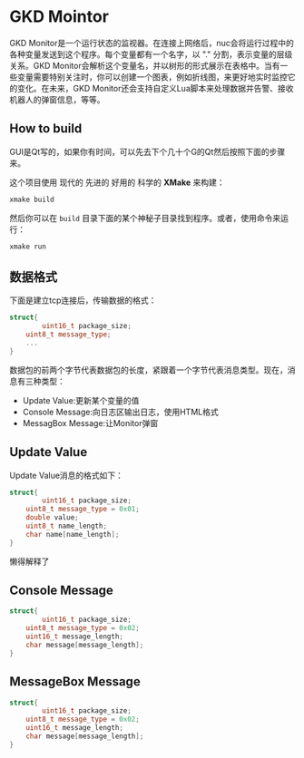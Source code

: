 # GKD Mointor
GKD Monitor是一个运行状态的监视器。在连接上网络后，nuc会将运行过程中的各种变量发送到这个程序。每个变量都有一个名字，以 "." 分割，表示变量的层级关系。GKD Monitor会解析这个变量名，并以树形的形式展示在表格中。当有一些变量需要特别关注时，你可以创建一个图表，例如折线图，来更好地实时监控它的变化。在未来，GKD Monitor还会支持自定义Lua脚本来处理数据并告警、接收机器人的弹窗信息，等等。



## How to build

GUI是Qt写的，如果你有时间，可以先去下个几十个G的Qt然后按照下面的步骤来。

这个项目使用 现代的 先进的 好用的 科学的 **XMake** 来构建：

```bash
xmake build
```

然后你可以在 `build` 目录下面的某个神秘子目录找到程序。或者，使用命令来运行：

```bash
xmake run
```

## 数据格式

下面是建立tcp连接后，传输数据的格式：

```cpp
struct{
		uint16_t package_size;
  	uint8_t message_type;
    ...
}
```

数据包的前两个字节代表数据包的长度，紧跟着一个字节代表消息类型。现在，消息有三种类型：

- Update Value:更新某个变量的值
- Console Message:向日志区输出日志，使用HTML格式
- MessagBox Message:让Monitor弹窗

## Update Value

Update Value消息的格式如下：

```cpp
struct{
		uint16_t package_size;
  	uint8_t message_type = 0x01;
    double value;
  	uint8_t name_length;
  	char name[name_length];
}
```

懒得解释了



## Console Message

```cpp
struct{
		uint16_t package_size;
  	uint8_t message_type = 0x02;
  	uint16_t message_length;
  	char message[message_length];
}
```

## MessageBox Message

```cpp
struct{
		uint16_t package_size;
  	uint8_t message_type = 0x02;
  	uint16_t message_length;
  	char message[message_length];
}
```

